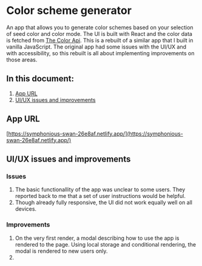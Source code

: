 # Color scheme generator
An app that allows you to generate color schemes based on your selection of seed color and color mode. The UI is built with React and the color data is fetched from [The Color Api](https://www.thecolorapi.com/).
This is a rebuilt of a similar app that I built in vanilla JavaScript. The original app had some issues with the UI/UX and with accessibility, so this rebuilt is all about implementing improvements on those areas.

## In this document:
1. [App URL](#app-url)
2. [UI/UX issues and improvements](#ui/ux-issues-and-improvements)


## App URL
[https://symphonious-swan-26e8af.netlify.app/](https://symphonious-swan-26e8af.netlify.app/)


## UI/UX issues and improvements
### Issues
1. The basic functionallity of the app was unclear to some users. They reported back to me that a set of user instructions would be helpful.
2. Though already fully responsive, the UI did not work equally well on all devices.

### Improvements
1. On the very first render, a modal describing how to use the app is rendered to the page. Using local storage and conditional rendering, the modal is rendered to new users only.
2. 
